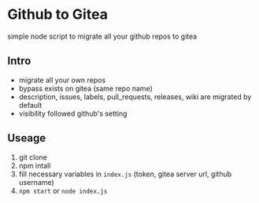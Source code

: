 # Github to Gitea

simple node script to migrate all your github repos to gitea

## Intro

- migrate all your own repos
- bypass exists on gitea (same repo name)
- description, issues, labels, pull_requests, releases, wiki are migrated by default
- visibility followed github's setting

## Useage

1. git clone
2. npm intall
3. fill necessary variables in `index.js` (token, gitea server url, github username)
4. `npm start` or `node index.js`
